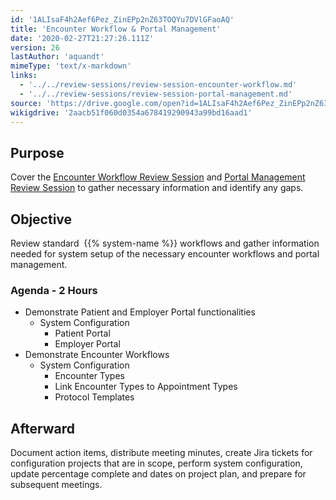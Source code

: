 ```yaml
---
id: '1ALIsaF4h2Aef6Pez_ZinEPp2nZ63TOQYu7DVlGFaoAQ'
title: 'Encounter Workflow & Portal Management'
date: '2020-02-27T21:27:26.111Z'
version: 26
lastAuthor: 'aquandt'
mimeType: 'text/x-markdown'
links:
  - '../../review-sessions/review-session-encounter-workflow.md'
  - '../../review-sessions/review-session-portal-management.md'
source: 'https://drive.google.com/open?id=1ALIsaF4h2Aef6Pez_ZinEPp2nZ63TOQYu7DVlGFaoAQ'
wikigdrive: '2aacb51f060d0354a678419290943a99bd16aad1'
---
```

## Purpose

Cover the [Encounter Workflow Review Session](../../review-sessions/review-session-encounter-workflow.md) and [Portal Management Review Session](../../review-sessions/review-session-portal-management.md) to gather necessary information and identify any gaps.

## Objective

Review standard  {{% system-name %}} workflows and gather information needed for system setup of the necessary encounter workflows and portal management.

### Agenda - 2 Hours

* Demonstrate Patient and Employer Portal functionalities
    * System Configuration
        * Patient Portal
        * Employer Portal
* Demonstrate Encounter Workflows
    * System Configuration
        * Encounter Types
        * Link Encounter Types to Appointment Types
        * Protocol Templates

## Afterward

Document action items, distribute meeting minutes, create Jira tickets for configuration projects that are in scope, perform system configuration, update percentage complete and dates on project plan, and prepare for subsequent meetings.
